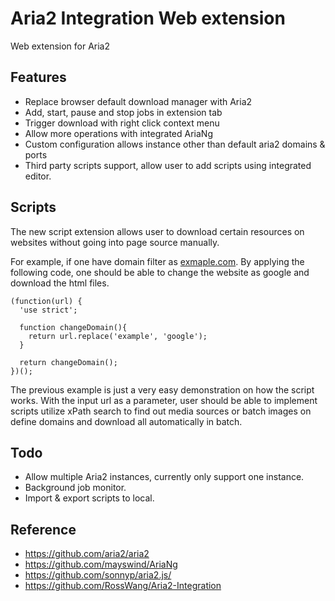 # Aria2 Integration Web extension

Web extension for Aria2

## Features

- Replace browser default download manager with Aria2
- Add, start, pause and stop jobs in extension tab
- Trigger download with right click context menu
- Allow more operations with integrated AriaNg
- Custom configuration allows instance other than default aria2 domains & ports
- Third party scripts support, allow user to add scripts using integrated editor.

## Scripts

The new script extension allows user to download certain resources on websites without going into page source manually.

For example, if one have domain filter as [exmaple.com](https://example.com). By applying the following code, one should
be able to change the website as google and download the html files.

```
(function(url) {
  'use strict';

  function changeDomain(){
    return url.replace('example', 'google');
  }

  return changeDomain();
})();
```

<p>
The previous example is just a very easy demonstration on how the script works. With the input url as a parameter, user
should be able to implement scripts utilize xPath search to find out media sources or batch images on define domains 
and download all automatically in batch.
</p>

## Todo

- Allow multiple Aria2 instances, currently only support one instance.
- Background job monitor.
- Import & export scripts to local.

## Reference

- https://github.com/aria2/aria2
- https://github.com/mayswind/AriaNg
- https://github.com/sonnyp/aria2.js/
- https://github.com/RossWang/Aria2-Integration

